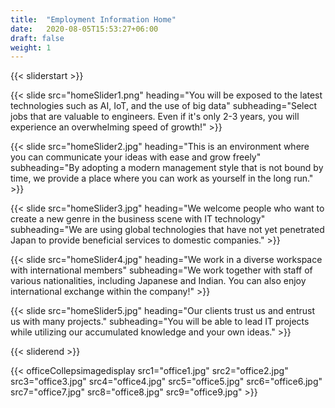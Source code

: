 ```yaml
---
title:  "Employment Information Home"
date:   2020-08-05T15:53:27+06:00
draft: false
weight: 1
---
```

{{< sliderstart >}}

{{< slide src="homeSlider1.png" heading="You will be exposed to the latest technologies such as AI, IoT, and the use of big data" subheading="Select jobs that are valuable to engineers. Even if it's only 2-3 years, you will experience an overwhelming speed of growth!" >}}

{{< slide src="homeSlider2.jpg" heading="This is an environment where you can communicate your ideas with ease and grow freely" subheading="By adopting a modern management style that is not bound by time, we provide a place where you can work as yourself in the long run." >}}

{{< slide src="homeSlider3.jpg" heading="We welcome people who want to create a new genre in the business scene with IT technology" subheading="We are using global technologies that have not yet penetrated Japan to provide beneficial services to domestic companies." >}}

{{< slide src="homeSlider4.jpg" heading="We work in a diverse workspace with international members" subheading="We work together with staff of various nationalities, including Japanese and Indian. You can also enjoy international exchange within the company!" >}}

{{< slide src="homeSlider5.jpg" heading="Our clients trust us and entrust us with many projects." subheading="You will be able to lead IT projects while utilizing our accumulated knowledge and your own ideas." >}}

{{< sliderend >}}

{{< officeCollepsimagedisplay src1="office1.jpg" src2="office2.jpg" src3="office3.jpg" src4="office4.jpg" src5="office5.jpg" src6="office6.jpg" src7="office7.jpg" src8="office8.jpg" src9="office9.jpg"  >}}